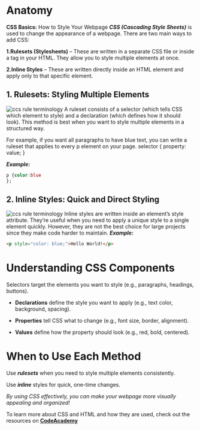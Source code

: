 
# **Anatomy**
**CSS Basics:** How to Style Your Webpage
***CSS (Cascading Style Sheets)*** is used to change the appearance of a webpage. There are two main ways to add CSS:

**1.Rulesets (Stylesheets)** – These are written in a 
separate CSS file or inside a  tag in your HTML. They allow you to style multiple elements at once.

**2.Inline Styles** – These are written directly inside an HTML element and apply only to that specific element.



## 1. Rulesets: Styling Multiple Elements
![ccs rule terminology](https://css-tricks.com/wp-content/uploads/2017/05/css-ruleset-terminology.png)
A ruleset consists of a selector (which tells CSS which element to style) and a declaration (which defines how it should look). This method is best when you want to style multiple elements in a structured way.

For example, if you want all paragraphs to have blue text, you can write a ruleset that applies to every p element on your page.
selector {
  property: value; 
}

***Example:***
```css
p {color:blue
};
```

## 2. Inline Styles: Quick and Direct Styling
![ccs rule terminology](https://images.squarespace-cdn.com/content/v1/62d7afdd0711b76729174013/6e669160-2892-4ece-b0c3-8d776d0ff50d/inline.png)
Inline styles are written inside an element’s style attribute. They’re useful when you need to apply a unique style to a single element quickly. However, they are not the best choice for large projects since they make code harder to maintain.
***Example:***
``` html
<p style="color: blue;">Hello World!</p>
```

# Understanding CSS Components
Selectors target the elements you want to style (e.g., paragraphs, headings, buttons).

+ **Declarations** define the style you want to apply (e.g., text color, background, spacing).

+ **Properties** tell CSS what to change (e.g., font size, border, alignment).

+ **Values** define how the property should look (e.g., red, bold, centered).

# When to Use Each Method
Use ***rulesets*** when you need to style multiple elements consistently.

Use ***inline*** styles for quick, one-time changes.

*By using CSS effectively, you can make your webpage more visually appealing and organized!*

To learn more about CSS and HTML and how they are used, check out the resources on [**CodeAcademy**](https://www.codecademy.com/resources/docs/css/anatomy)

